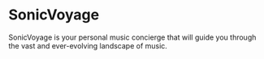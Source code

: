 # SonicVoyage
SonicVoyage is your personal music concierge that will guide you through the vast and ever-evolving landscape of music.
